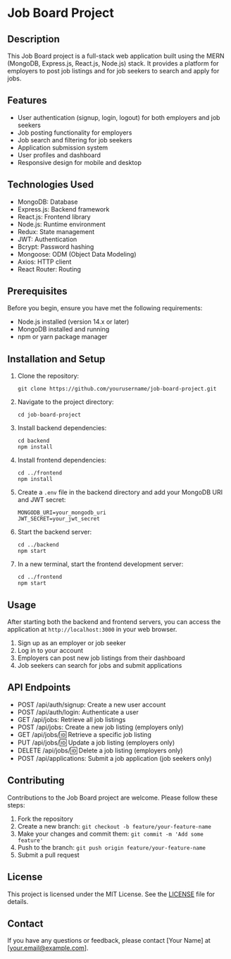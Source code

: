 # Job Board Project

## Description
This Job Board project is a full-stack web application built using the MERN (MongoDB, Express.js, React.js, Node.js) stack. It provides a platform for employers to post job listings and for job seekers to search and apply for jobs.

## Features
- User authentication (signup, login, logout) for both employers and job seekers
- Job posting functionality for employers
- Job search and filtering for job seekers
- Application submission system
- User profiles and dashboard
- Responsive design for mobile and desktop

## Technologies Used
- MongoDB: Database
- Express.js: Backend framework
- React.js: Frontend library
- Node.js: Runtime environment
- Redux: State management
- JWT: Authentication
- Bcrypt: Password hashing
- Mongoose: ODM (Object Data Modeling)
- Axios: HTTP client
- React Router: Routing

## Prerequisites
Before you begin, ensure you have met the following requirements:
- Node.js installed (version 14.x or later)
- MongoDB installed and running
- npm or yarn package manager

## Installation and Setup
1. Clone the repository:
   ```
   git clone https://github.com/yourusername/job-board-project.git
   ```

2. Navigate to the project directory:
   ```
   cd job-board-project
   ```

3. Install backend dependencies:
   ```
   cd backend
   npm install
   ```

4. Install frontend dependencies:
   ```
   cd ../frontend
   npm install
   ```

5. Create a `.env` file in the backend directory and add your MongoDB URI and JWT secret:
   ```
   MONGODB_URI=your_mongodb_uri
   JWT_SECRET=your_jwt_secret
   ```

6. Start the backend server:
   ```
   cd ../backend
   npm start
   ```

7. In a new terminal, start the frontend development server:
   ```
   cd ../frontend
   npm start
   ```

## Usage
After starting both the backend and frontend servers, you can access the application at `http://localhost:3000` in your web browser.

1. Sign up as an employer or job seeker
2. Log in to your account
3. Employers can post new job listings from their dashboard
4. Job seekers can search for jobs and submit applications

## API Endpoints
- POST /api/auth/signup: Create a new user account
- POST /api/auth/login: Authenticate a user
- GET /api/jobs: Retrieve all job listings
- POST /api/jobs: Create a new job listing (employers only)
- GET /api/jobs/:id: Retrieve a specific job listing
- PUT /api/jobs/:id: Update a job listing (employers only)
- DELETE /api/jobs/:id: Delete a job listing (employers only)
- POST /api/applications: Submit a job application (job seekers only)

## Contributing
Contributions to the Job Board project are welcome. Please follow these steps:

1. Fork the repository
2. Create a new branch: `git checkout -b feature/your-feature-name`
3. Make your changes and commit them: `git commit -m 'Add some feature'`
4. Push to the branch: `git push origin feature/your-feature-name`
5. Submit a pull request

## License
This project is licensed under the MIT License. See the [LICENSE](LICENSE) file for details.

## Contact
If you have any questions or feedback, please contact [Your Name] at [your.email@example.com].

